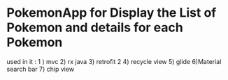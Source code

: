 # PokemonApp for Display the List of Pokemon and details for each Pokemon 
used in it : 
1 ) mvc 
2) rx java 
3) retrofit 2
4) recycle view 
5) glide 
6)Material  search bar 
7) chip view  
